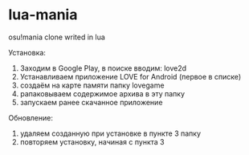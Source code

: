 # lua-mania

osu!mania clone writed in lua

Установка:
1) Заходим в Google Play, в поиске вводим: love2d
2) Устанавливаем приложение LOVE for Android (первое в списке)
3) создаём на карте памяти папку lovegame
4) рапаковываем содержимое архива в эту папку 
5) запускаем ранее скачанное приложение

Обновление:
1) удаляем созданную при установке в пункте 3 папку
2) повторяем установку, начиная с пункта 3
